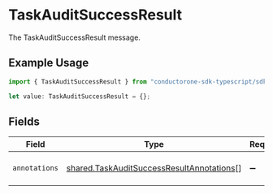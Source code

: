 # TaskAuditSuccessResult

The TaskAuditSuccessResult message.

## Example Usage

```typescript
import { TaskAuditSuccessResult } from "conductorone-sdk-typescript/sdk/models/shared";

let value: TaskAuditSuccessResult = {};
```

## Fields

| Field                                                                                                         | Type                                                                                                          | Required                                                                                                      | Description                                                                                                   |
| ------------------------------------------------------------------------------------------------------------- | ------------------------------------------------------------------------------------------------------------- | ------------------------------------------------------------------------------------------------------------- | ------------------------------------------------------------------------------------------------------------- |
| `annotations`                                                                                                 | [shared.TaskAuditSuccessResultAnnotations](../../../sdk/models/shared/taskauditsuccessresultannotations.md)[] | :heavy_minus_sign:                                                                                            | The annotations field.                                                                                        |